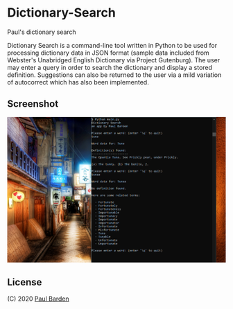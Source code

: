 # Dictionary-Search
Paul's dictionary search

Dictionary Search is a command-line tool written in Python to be used for processing dictionary data in JSON format (sample data included from Webster's Unabridged English Dictionary via Project Gutenburg). The user may enter a query in order to search the dictionary and display a stored definition. Suggestions can also be returned to the user via a mild variation of autocorrect which has also been implemented.

## Screenshot

![image](https://raw.githubusercontent.com/pbarden/Dictionary-Search/master/screenshot.PNG)

## License

(C) 2020 [Paul Barden](http://pbarden.io)
